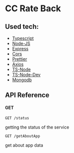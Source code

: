 # CC Rate Back

## Used tech:
- [Typescript](https://www.typescriptlang.org/)
- [Node-JS](https://nodejs.org/en/)
- [Express](https://expressjs.com/)
- [Cors](https://github.com/expressjs/cors)
- [Prettier](https://prettier.io/)
- [Axios](https://axios-http.com/)
- [TS-Node](https://github.com/TypeStrong/ts-node)
- [TS-Node-Dev](https://github.com/wclr/ts-node-dev)
- [Mongodb](https://www.mongodb.com/)

## API Reference

#### GET

```http
GET /status
```

getting the status of the service

```http
GET /getAboutApp
```

get about app data
